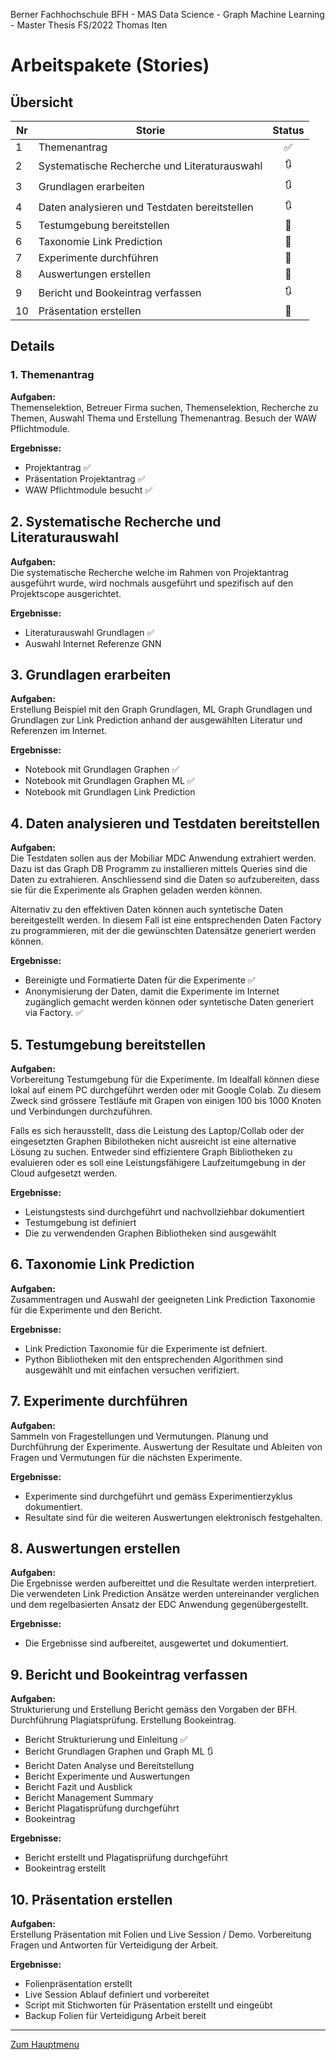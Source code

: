Berner Fachhochschule BFH - MAS Data Science - Graph Machine Learning - Master Thesis FS/2022 Thomas Iten

# Arbeitspakete (Stories)

## Übersicht

Nr | Storie                                         | Status
-- | ---------------------------------------------- | :--------------------: 
 1 | Themenantrag                                   | :white_check_mark: 
 2 | Systematische Recherche und Literaturauswahl   | :arrows_clockwise: 
 3 | Grundlagen erarbeiten                          | :arrows_clockwise: 
 4 | Daten analysieren und Testdaten bereitstellen  | :arrows_clockwise:  
 5 | Testumgebung bereitstellen                     | :black_square_button:
 6 | Taxonomie Link Prediction                      | :black_square_button:
 7 | Experimente durchführen                        | :black_square_button:
 8 | Auswertungen erstellen                         | :black_square_button:
 9 | Bericht und Bookeintrag verfassen              | :arrows_clockwise:
10 | Präsentation erstellen                         | :black_square_button:


## Details

### 1. Themenantrag

**Aufgaben:**<br />
Themenselektion, Betreuer Firma suchen, Themenselektion, Recherche zu Themen,
Auswahl Thema und Erstellung Themenantrag. Besuch der WAW Pflichtmodule.

**Ergebnisse:**
- Projektantrag                             :white_check_mark: 
- Präsentation Projektantrag                :white_check_mark: 
- WAW Pflichtmodule besucht                 :white_check_mark: 

## 2. Systematische Recherche und Literaturauswahl

**Aufgaben:**<br />
Die systematische Recherche welche im Rahmen von Projektantrag ausgeführt wurde, wird nochmals ausgeführt und spezifisch auf den Projektscope ausgerichtet.

**Ergebnisse:**
- Literaturauswahl Grundlagen               :white_check_mark: 
- Auswahl Internet Referenze GNN

## 3. Grundlagen erarbeiten

**Aufgaben:**<br />
Erstellung Beispiel mit den Graph Grundlagen, ML Graph Grundlagen und Grundlagen zur Link Prediction anhand der ausgewählten Literatur und Referenzen im Internet.

**Ergebnisse:**
- Notebook mit Grundlagen Graphen           :white_check_mark: 
- Notebook mit Grundlagen Graphen ML        :white_check_mark: 
- Notebook mit Grundlagen Link Prediction


## 4. Daten analysieren und Testdaten bereitstellen

**Aufgaben:**<br />
Die Testdaten sollen aus der Mobiliar MDC Anwendung extrahiert werden. Dazu ist das Graph DB Programm zu installieren mittels Queries sind die Daten zu extrahieren. Anschliessend sind die Daten so aufzubereiten, dass sie für die Experimente als Graphen geladen werden können. 

Alternativ zu den effektiven Daten können auch syntetische Daten bereitgestellt werden. In diesem Fall ist eine entsprechenden Daten Factory zu programmieren, mit der die gewünschten Datensätze generiert werden können.

**Ergebnisse:**
- Bereinigte und Formatierte Daten für die Experimente :white_check_mark: 
- Anonymisierung der Daten, damit die Experimente im Internet zugänglich gemacht werden können oder syntetische Daten generiert via Factory. :white_check_mark: 


## 5. Testumgebung bereitstellen

**Aufgaben:**<br />
Vorbereitung Testumgebung für die Experimente. Im Idealfall können diese lokal auf einem PC durchgeführt werden oder mit Google Colab. Zu diesem Zweck sind grössere Testläufe mit Grapen von einigen 100 bis 1000 Knoten und Verbindungen durchzuführen. 

Falls es sich herausstellt, dass die Leistung des Laptop/Collab oder der eingesetzten Graphen Bibilotheken nicht ausreicht ist eine alternative Lösung zu suchen. Entweder sind effizientere Graph Bibliotheken zu evaluieren oder es soll eine Leistungsfähigere Laufzeitumgebung in der Cloud aufgesetzt werden.

**Ergebnisse:**
- Leistungstests sind durchgeführt und nachvollziehbar dokumentiert
- Testumgebung ist definiert 
- Die zu verwendenden Graphen Bibliotheken sind ausgewählt


## 6. Taxonomie Link Prediction 

**Aufgaben:**<br />
Zusammentragen und Auswahl der geeigneten Link Prediction Taxonomie für die Experimente und den Bericht.

**Ergebnisse:**
- Link Prediction Taxonomie für die Experimente ist defniert.
- Python Bibliotheken mit den entsprechenden Algorithmen sind ausgewählt und mit einfachen versuchen verifiziert.


## 7. Experimente durchführen

**Aufgaben:**<br />
Sammeln von Fragestellungen und Vermutungen. Planung und Durchführung der Experimente. Auswertung der Resultate und Ableiten von Fragen und Vermutungen für die nächsten Experimente.

**Ergebnisse:**
- Experimente sind durchgeführt und gemäss Experimentierzyklus dokumentiert.
- Resultate sind für die weiteren Auswertungen elektronisch festgehalten.


## 8. Auswertungen erstellen

**Aufgaben:**<br />
Die Ergebnisse werden aufbereittet und die Resultate werden interpretiert. Die verwendeten Link Prediction Ansätze werden untereinander verglichen und dem regelbasierten Ansatz der EDC Anwendung gegenübergestellt.

**Ergebnisse:**
- Die Ergebnisse sind aufbereitet, ausgewertet und dokumentiert.


## 9. Bericht und Bookeintrag verfassen

**Aufgaben:**<br />
Strukturierung und Erstellung Bericht gemäss den  Vorgaben der BFH. Durchführung Plagiatsprüfung. Erstellung Bookeintrag.

- Bericht Strukturierung und Einleitung     :white_check_mark: 
- Bericht Grundlagen Graphen und Graph ML   :arrows_clockwise:
- Bericht Daten Analyse und Bereitstellung
- Bericht Experimente und Auswertungen
- Bericht Fazit und Ausblick
- Bericht Management Summary
- Bericht Plagatisprüfung durchgeführt
- Bookeintrag


**Ergebnisse:**
- Bericht erstellt und Plagatisprüfung durchgeführt
- Bookeintrag erstellt

## 10. Präsentation erstellen

**Aufgaben:**<br />
Erstellung Präsentation mit Folien und Live Session / Demo. Vorbereitung Fragen und Antworten für Verteidigung der Arbeit.

**Ergebnisse:**
- Folienpräsentation erstellt
- Live Session Ablauf definiert und vorbereitet
- Script mit Stichworten für Präsentation erstellt und eingeübt
- Backup Folien für Verteidigung Arbeit bereit

---
[Zum Hauptmenu](../README.md)
